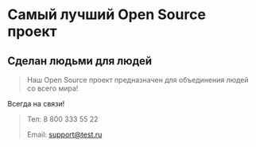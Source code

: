 # Самый лучший Open Source проект

## Сделан людьми для людей

> Наш Open Source проект предназначен для объединения людей со всего мира!


Всегда на связи!

> Тел: 8 800 333 55 22
> 
> Email: support@test.ru
